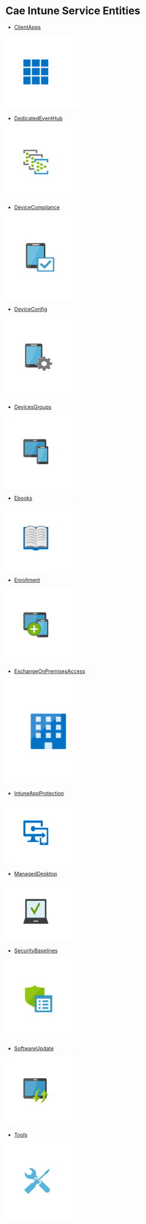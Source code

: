 # Cae Intune Service Entities


- [ClientApps](./client-apps.md)  
<img src="./client-apps.png" width="200"/>

- [DedicatedEventHub](./dedicated-event-hub.md)  
<img src="./dedicated-event-hub.png" width="200"/>

- [DeviceCompliance](./device-compliance.md)  
<img src="./device-compliance.png" width="200"/>

- [DeviceConfig](./device-config.md)  
<img src="./device-config.png" width="200"/>

- [DevicesGroups](./devices-groups.md)  
<img src="./devices-groups.png" width="200"/>

- [Ebooks](./ebooks.md)  
<img src="./ebooks.png" width="200"/>

- [Enrollment](./enrollment.md)  
<img src="./enrollment.png" width="200"/>

- [ExchangeOnPremisesAccess](./exchange-on-premises-access.md)  
<img src="./exchange-on-premises-access.png" width="200"/>

- [IntuneAppProtection](./intune-app-protection.md)  
<img src="./intune-app-protection.png" width="200"/>

- [ManagedDesktop](./managed-desktop.md)  
<img src="./managed-desktop.png" width="200"/>

- [SecurityBaselines](./security-baselines.md)  
<img src="./security-baselines.png" width="200"/>

- [SoftwareUpdate](./software-update.md)  
<img src="./software-update.png" width="200"/>

- [Tools](./tools.md)  
<img src="./tools.png" width="200"/>
